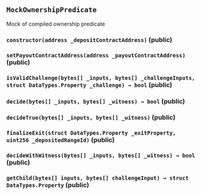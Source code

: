 ## `MockOwnershipPredicate`

Mock of compiled ownership predicate




### `constructor(address _depositContractAddress)` (public)





### `setPayoutContractAddress(address _payoutContractAddress)` (public)





### `isValidChallenge(bytes[] _inputs, bytes[] _challengeInputs, struct DataTypes.Property _challenge) → bool` (public)





### `decide(bytes[] _inputs, bytes[] _witness) → bool` (public)





### `decideTrue(bytes[] _inputs, bytes[] _witness)` (public)





### `finalizeExit(struct DataTypes.Property _exitProperty, uint256 _depositedRangeId)` (public)





### `decideWithWitness(bytes[] _inputs, bytes[] _witness) → bool` (public)





### `getChild(bytes[] inputs, bytes[] challengeInput) → struct DataTypes.Property` (public)






